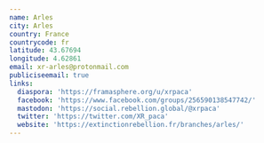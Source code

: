 ```yaml
---
name: Arles
city: Arles
country: France
countrycode: fr
latitude: 43.67694
longitude: 4.62861
email: xr-arles@protonmail.com
publiciseemail: true
links:
  diaspora: 'https://framasphere.org/u/xrpaca'
  facebook: 'https://www.facebook.com/groups/256590138547742/'
  mastodon: 'https://social.rebellion.global/@xrpaca'
  twitter: 'https://twitter.com/XR_paca'
  website: 'https://extinctionrebellion.fr/branches/arles/'
---
```



